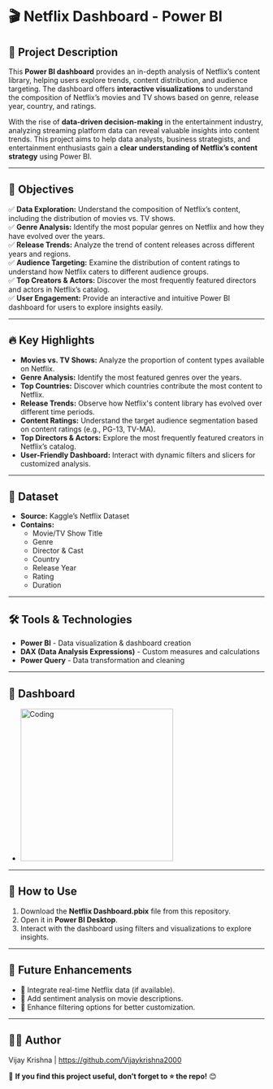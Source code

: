 # 🎬 Netflix Dashboard - Power BI  

## 📌 Project Description  
This **Power BI dashboard** provides an in-depth analysis of Netflix’s content library, helping users explore trends, content distribution, and audience targeting. The dashboard offers **interactive visualizations** to understand the composition of Netflix’s movies and TV shows based on genre, release year, country, and ratings.  

With the rise of **data-driven decision-making** in the entertainment industry, analyzing streaming platform data can reveal valuable insights into content trends. This project aims to help data analysts, business strategists, and entertainment enthusiasts gain a **clear understanding of Netflix’s content strategy** using Power BI.  

---

## 🎯 Objectives  
✅ **Data Exploration:** Understand the composition of Netflix’s content, including the distribution of movies vs. TV shows.  
✅ **Genre Analysis:** Identify the most popular genres on Netflix and how they have evolved over the years.  
✅ **Release Trends:** Analyze the trend of content releases across different years and regions.  
✅ **Audience Targeting:** Examine the distribution of content ratings to understand how Netflix caters to different audience groups.  
✅ **Top Creators & Actors:** Discover the most frequently featured directors and actors in Netflix’s catalog.  
✅ **User Engagement:** Provide an interactive and intuitive Power BI dashboard for users to explore insights easily.  

---

## 🔥 Key Highlights  
- **Movies vs. TV Shows:** Analyze the proportion of content types available on Netflix.  
- **Genre Analysis:** Identify the most featured genres over the years.  
- **Top Countries:** Discover which countries contribute the most content to Netflix.  
- **Release Trends:** Observe how Netflix's content library has evolved over different time periods.  
- **Content Ratings:** Understand the target audience segmentation based on content ratings (e.g., PG-13, TV-MA).  
- **Top Directors & Actors:** Explore the most frequently featured creators in Netflix’s catalog.  
- **User-Friendly Dashboard:** Interact with dynamic filters and slicers for customized analysis.  

---

## 📂 Dataset  
- **Source:** Kaggle’s Netflix Dataset  
- **Contains:**  
  - Movie/TV Show Title  
  - Genre  
  - Director & Cast  
  - Country  
  - Release Year  
  - Rating  
  - Duration  

---

## 🛠️ Tools & Technologies  
- **Power BI** - Data visualization & dashboard creation  
- **DAX (Data Analysis Expressions)** - Custom measures and calculations  
- **Power Query** - Data transformation and cleaning  

---
## 📱 Dashboard
- <img width="300" alt="Coding" src="https://images.app.goo.gl/isyP2CutzT2foRdy6">

---
## 🚀 How to Use  
1. Download the **Netflix Dashboard.pbix** file from this repository.  
2. Open it in **Power BI Desktop**.  
3. Interact with the dashboard using filters and visualizations to explore insights.  

---

## 🔮 Future Enhancements  
- 🔹 Integrate real-time Netflix data (if available).  
- 🔹 Add sentiment analysis on movie descriptions.  
- 🔹 Enhance filtering options for better customization.  

---

## 👨‍💻 Author  
Vijay Krishna |   https://github.com/Vijaykrishna2000

📌 **If you find this project useful, don’t forget to ⭐ the repo!** 😊  
